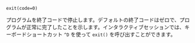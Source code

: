 ```
exit(code=0)
```

プログラムを終了コードで停止します。デフォルトの終了コードはゼロで、プログラムが正常に完了したことを示します。インタラクティブセッションでは、キーボードショートカット `^D` を使って `exit()` を呼び出すことができます。
